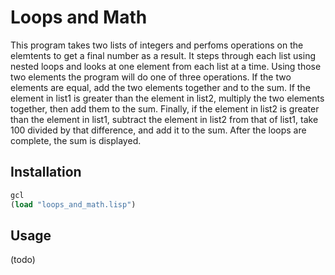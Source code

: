 # Loops and Math
This program takes two lists of integers and perfoms operations on the elemtents to get a final number as a result. It steps through each list using nested loops and looks at one element from each list at a time. Using those two elements the program will do one of three operations. If the two elements are equal, add the two elements together and to the sum. If the element in list1 is greater than the element in list2, multiply the two elements together, then add them to the sum. Finally, if the element in list2 is greater than the element in list1, subtract the element in list2 from that of list1, take 100 divided by that difference, and add it to the sum. After the loops are complete, the sum is displayed.

## Installation
```lisp
gcl
(load "loops_and_math.lisp")
```

## Usage
(todo)
